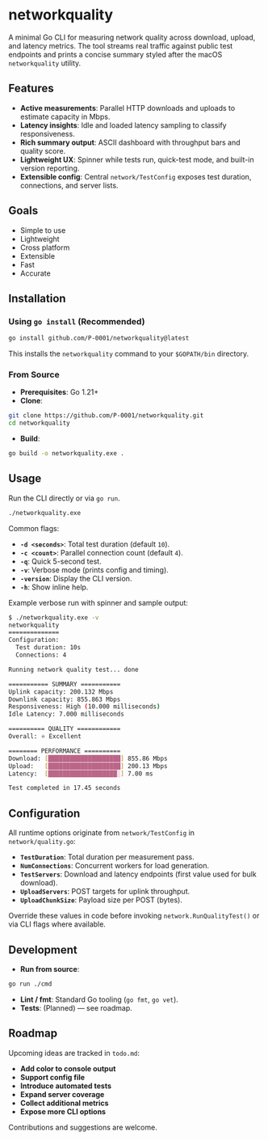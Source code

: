 # networkquality

A minimal Go CLI for measuring network quality across download, upload, and latency metrics. The tool streams real traffic against public test endpoints and prints a concise summary styled after the macOS `networkquality` utility.

## Features
- **Active measurements**: Parallel HTTP downloads and uploads to estimate capacity in Mbps.
- **Latency insights**: Idle and loaded latency sampling to classify responsiveness.
- **Rich summary output**: ASCII dashboard with throughput bars and quality score.
- **Lightweight UX**: Spinner while tests run, quick-test mode, and built-in version reporting.
- **Extensible config**: Central `network/TestConfig` exposes test duration, connections, and server lists.

## Goals
- Simple to use
- Lightweight
- Cross platform
- Extensible
- Fast
- Accurate

## Installation

### Using `go install` (Recommended)
```bash
go install github.com/P-0001/networkquality@latest
```

This installs the `networkquality` command to your `$GOPATH/bin` directory.

### From Source
- **Prerequisites**: Go 1.21+
- **Clone**:
```bash
git clone https://github.com/P-0001/networkquality.git
cd networkquality
```
- **Build**:
```bash
go build -o networkquality.exe .
```

## Usage
Run the CLI directly or via `go run`.

```bash
./networkquality.exe
```

Common flags:
- **`-d <seconds>`**: Total test duration (default `10`).
- **`-c <count>`**: Parallel connection count (default `4`).
- **`-q`**: Quick 5-second test.
- **`-v`**: Verbose mode (prints config and timing).
- **`-version`**: Display the CLI version.
- **`-h`**: Show inline help.

Example verbose run with spinner and sample output:
```bash
$ ./networkquality.exe -v
networkquality
==============
Configuration:
  Test duration: 10s
  Connections: 4

Running network quality test... done

=========== SUMMARY ===========
Uplink capacity: 200.132 Mbps
Downlink capacity: 855.863 Mbps
Responsiveness: High (10.000 milliseconds)
Idle Latency: 7.000 milliseconds

========== QUALITY ============
Overall: ⭐ Excellent

======== PERFORMANCE ==========
Download: [████████████████████] 855.86 Mbps
Upload:   [████████████████████] 200.13 Mbps
Latency:  [███████████████████░] 7.00 ms

Test completed in 17.45 seconds
```

## Configuration
All runtime options originate from `network/TestConfig` in `network/quality.go`:
- **`TestDuration`**: Total duration per measurement pass.
- **`NumConnections`**: Concurrent workers for load generation.
- **`TestServers`**: Download and latency endpoints (first value used for bulk download).
- **`UploadServers`**: POST targets for uplink throughput.
- **`UploadChunkSize`**: Payload size per POST (bytes).

Override these values in code before invoking `network.RunQualityTest()` or via CLI flags where available.

## Development
- **Run from source**:
```bash
go run ./cmd
```
- **Lint / fmt**: Standard Go tooling (`go fmt`, `go vet`).
- **Tests**: (Planned) — see roadmap.

## Roadmap
Upcoming ideas are tracked in `todo.md`:
- **Add color to console output**
- **Support config file**
- **Introduce automated tests**
- **Expand server coverage**
- **Collect additional metrics**
- **Expose more CLI options**

Contributions and suggestions are welcome.
